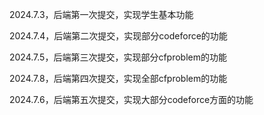 2024.7.3，后端第一次提交，实现学生基本功能

2024.7.4，后端第二次提交，实现部分codeforce的功能

2024.7.5，后端第三次提交，实现部分cfproblem的功能

2024.7.8，后端第四次提交，实现全部cfproblem的功能

2024.7.6，后端第五次提交，实现大部分codeforce方面的功能
